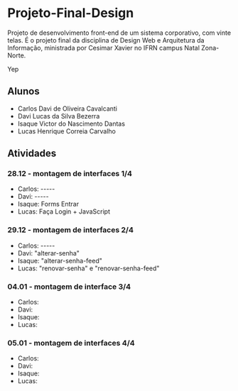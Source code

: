 # Projeto-Final-Design

Projeto de desenvolvimento front-end de um sistema corporativo, com vinte telas. É o projeto final da disciplina de Design Web e Arquitetura da Informação, ministrada por Cesimar Xavier no IFRN campus Natal Zona-Norte.

Yep

## Alunos

- Carlos Davi de Oliveira Cavalcanti
- Davi Lucas da Silva Bezerra
- Isaque Victor do Nascimento Dantas
- Lucas Henrique Correia Carvalho

## Atividades

### 28.12 - montagem de interfaces 1/4

- Carlos: -----
- Davi: -----
- Isaque: Forms Entrar
- Lucas: Faça Login + JavaScript

### 29.12 - montagem de interfaces 2/4

- Carlos: -----
- Davi: "alterar-senha"
- Isaque: "alterar-senha-feed"
- Lucas: "renovar-senha" e "renovar-senha-feed"

### 04.01 - montagem de interface 3/4

- Carlos: 
- Davi:
- Isaque:
- Lucas: 

### 05.01 - montagem de interfaces 4/4

- Carlos: 
- Davi:
- Isaque:
- Lucas: 
